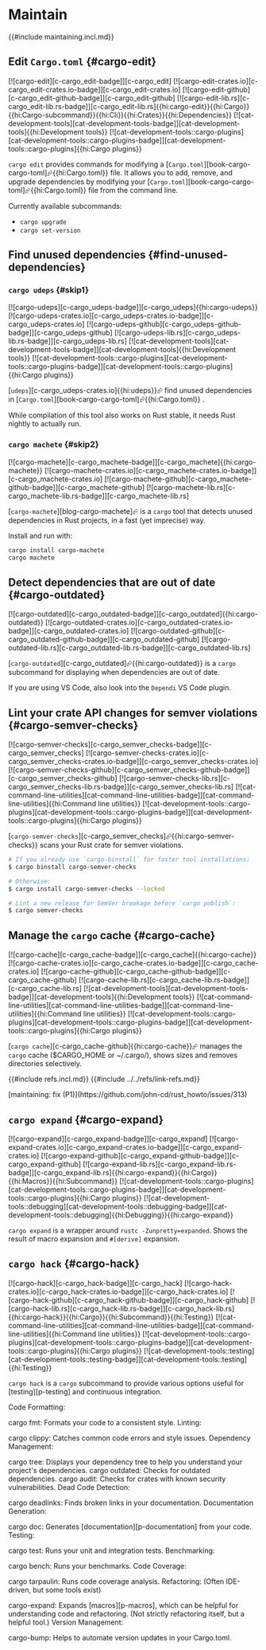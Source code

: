 # Maintain

{{#include maintaining.incl.md}}

## Edit `Cargo.toml` {#cargo-edit}

[![cargo-edit][c-cargo_edit-badge]][c-cargo_edit] [![cargo-edit-crates.io][c-cargo_edit-crates.io-badge]][c-cargo_edit-crates.io] [![cargo-edit-github][c-cargo_edit-github-badge]][c-cargo_edit-github] [![cargo-edit-lib.rs][c-cargo_edit-lib.rs-badge]][c-cargo_edit-lib.rs]{{hi:cargo-edit}}{{hi:Cargo}}{{hi:Cargo-subcommand}}{{hi:Cli}}{{hi:Crates}}{{hi:Dependencies}} [![cat-development-tools][cat-development-tools-badge]][cat-development-tools]{{hi:Development tools}} [![cat-development-tools::cargo-plugins][cat-development-tools::cargo-plugins-badge]][cat-development-tools::cargo-plugins]{{hi:Cargo plugins}}

`cargo edit` provides commands for modifying a [`Cargo.toml`][book-cargo-cargo-toml]⮳{{hi:Cargo.toml}} file. It allows you to add, remove, and upgrade dependencies by modifying your [`Cargo.toml`][book-cargo-cargo-toml]⮳{{hi:Cargo.toml}} file from the command line.

Currently available subcommands:

- `cargo upgrade`
- `cargo set-version`

## Find unused dependencies {#find-unused-dependencies}

### `cargo udeps` {#skip1}

[![cargo-udeps][c-cargo_udeps-badge]][c-cargo_udeps]{{hi:cargo-udeps}}
[![cargo-udeps-crates.io][c-cargo_udeps-crates.io-badge]][c-cargo_udeps-crates.io]
[![cargo-udeps-github][c-cargo_udeps-github-badge]][c-cargo_udeps-github]
[![cargo-udeps-lib.rs][c-cargo_udeps-lib.rs-badge]][c-cargo_udeps-lib.rs]
[![cat-development-tools][cat-development-tools-badge]][cat-development-tools]{{hi:Development tools}}
[![cat-development-tools::cargo-plugins][cat-development-tools::cargo-plugins-badge]][cat-development-tools::cargo-plugins]{{hi:Cargo plugins}}

[`udeps`][c-cargo_udeps-crates.io]{{hi:udeps}}⮳ find unused dependencies in [`Cargo.toml`][book-cargo-cargo-toml]⮳{{hi:Cargo.toml}} .

While compilation of this tool also works on Rust stable, it needs Rust nightly to actually run.

### `cargo machete` {#skip2}

[![cargo-machete][c-cargo_machete-badge]][c-cargo_machete]{{hi:cargo-machete}}
[![cargo-machete-crates.io][c-cargo_machete-crates.io-badge]][c-cargo_machete-crates.io]
[![cargo-machete-github][c-cargo_machete-github-badge]][c-cargo_machete-github]
[![cargo-machete-lib.rs][c-cargo_machete-lib.rs-badge]][c-cargo_machete-lib.rs]

[`cargo-machete`][blog-cargo-machete]⮳ is a `cargo` tool that detects unused dependencies in Rust projects, in a fast (yet imprecise) way.

Install and run with:

```sh
cargo install cargo-machete
cargo machete
```

## Detect dependencies that are out of date {#cargo-outdated}

[![cargo-outdated][c-cargo_outdated-badge]][c-cargo_outdated]{{hi:cargo-outdated}}
[![cargo-outdated-crates.io][c-cargo_outdated-crates.io-badge]][c-cargo_outdated-crates.io]
[![cargo-outdated-github][c-cargo_outdated-github-badge]][c-cargo_outdated-github]
[![cargo-outdated-lib.rs][c-cargo_outdated-lib.rs-badge]][c-cargo_outdated-lib.rs]

[`cargo-outdated`][c-cargo_outdated]⮳{{hi:cargo-outdated}} is a `cargo` subcommand for displaying when dependencies are out of date.

If you are using VS Code, also look into the `Dependi` VS Code plugin.

## Lint your crate API changes for semver violations {#cargo-semver-checks}

[![cargo-semver-checks][c-cargo_semver_checks-badge]][c-cargo_semver_checks]
[![cargo-semver-checks-crates.io][c-cargo_semver_checks-crates.io-badge]][c-cargo_semver_checks-crates.io]
[![cargo-semver-checks-github][c-cargo_semver_checks-github-badge]][c-cargo_semver_checks-github]
[![cargo-semver-checks-lib.rs][c-cargo_semver_checks-lib.rs-badge]][c-cargo_semver_checks-lib.rs]
[![cat-command-line-utilities][cat-command-line-utilities-badge]][cat-command-line-utilities]{{hi:Command line utilities}}
[![cat-development-tools::cargo-plugins][cat-development-tools::cargo-plugins-badge]][cat-development-tools::cargo-plugins]{{hi:Cargo plugins}}

[`cargo-semver-checks`][c-cargo_semver_checks]⮳{{hi:cargo-semver-checks}} scans your Rust crate for semver violations.

```sh
# If you already use `cargo-binstall` for faster tool installations:
$ cargo binstall cargo-semver-checks

# Otherwise:
$ cargo install cargo-semver-checks --locked

# Lint a new release for SemVer breakage before `cargo publish`:
$ cargo semver-checks
```

## Manage the `cargo` cache {#cargo-cache}

[![cargo-cache][c-cargo_cache-badge]][c-cargo_cache]{{hi:cargo-cache}}
[![cargo-cache-crates.io][c-cargo_cache-crates.io-badge]][c-cargo_cache-crates.io]
[![cargo-cache-github][c-cargo_cache-github-badge]][c-cargo_cache-github]
[![cargo-cache-lib.rs][c-cargo_cache-lib.rs-badge]][c-cargo_cache-lib.rs]
[![cat-development-tools][cat-development-tools-badge]][cat-development-tools]{{hi:Development tools}}
[![cat-command-line-utilities][cat-command-line-utilities-badge]][cat-command-line-utilities]{{hi:Command line utilities}}
[![cat-development-tools::cargo-plugins][cat-development-tools::cargo-plugins-badge]][cat-development-tools::cargo-plugins]{{hi:Cargo plugins}}

[`cargo cache`][c-cargo_cache-github]{{hi:cargo-cache}}⮳ manages the `cargo` cache ($CARGO_HOME or ~/.cargo/), shows sizes and removes directories selectively.

{{#include refs.incl.md}}
{{#include ../../refs/link-refs.md}}

<div class="hidden">
[maintaining: fix (P1)](https://github.com/john-cd/rust_howto/issues/313)

## `cargo expand` {#cargo-expand}

[![cargo-expand][c-cargo_expand-badge]][c-cargo_expand] [![cargo-expand-crates.io][c-cargo_expand-crates.io-badge]][c-cargo_expand-crates.io] [![cargo-expand-github][c-cargo_expand-github-badge]][c-cargo_expand-github] [![cargo-expand-lib.rs][c-cargo_expand-lib.rs-badge]][c-cargo_expand-lib.rs]{{hi:cargo-expand}}{{hi:Cargo}}{{hi:Macros}}{{hi:Subcommand}} [![cat-development-tools::cargo-plugins][cat-development-tools::cargo-plugins-badge]][cat-development-tools::cargo-plugins]{{hi:Cargo plugins}} [![cat-development-tools::debugging][cat-development-tools::debugging-badge]][cat-development-tools::debugging]{{hi:Debugging}}{{hi:cargo-expand}}

`cargo expand` is a wrapper around `rustc -Zunpretty=expanded`. Shows the result of macro expansion and `#[derive]` expansion.

## `cargo hack` {#cargo-hack}

[![cargo-hack][c-cargo_hack-badge]][c-cargo_hack] [![cargo-hack-crates.io][c-cargo_hack-crates.io-badge]][c-cargo_hack-crates.io] [![cargo-hack-github][c-cargo_hack-github-badge]][c-cargo_hack-github] [![cargo-hack-lib.rs][c-cargo_hack-lib.rs-badge]][c-cargo_hack-lib.rs]{{hi:cargo-hack}}{{hi:Cargo}}{{hi:Subcommand}}{{hi:Testing}} [![cat-command-line-utilities][cat-command-line-utilities-badge]][cat-command-line-utilities]{{hi:Command line utilities}} [![cat-development-tools::cargo-plugins][cat-development-tools::cargo-plugins-badge]][cat-development-tools::cargo-plugins]{{hi:Cargo plugins}} [![cat-development-tools::testing][cat-development-tools::testing-badge]][cat-development-tools::testing]{{hi:Testing}}

`cargo hack` is a `cargo` subcommand to provide various options useful for [testing][p-testing] and continuous integration.

Code Formatting:

cargo fmt: Formats your code to a consistent style.
Linting:

cargo clippy: Catches common code errors and style issues.
Dependency Management:

cargo tree: Displays your dependency tree to help you understand your project's dependencies.
cargo outdated: Checks for outdated dependencies.
cargo audit: Checks for crates with known security vulnerabilities.
Dead Code Detection:

cargo deadlinks: Finds broken links in your documentation.
Documentation Generation:

cargo doc: Generates [documentation][p-documentation] from your code.
Testing:

cargo test: Runs your unit and integration tests.
Benchmarking:

cargo bench: Runs your benchmarks.
Code Coverage:

cargo tarpaulin: Runs code coverage analysis.
Refactoring: (Often IDE-driven, but some tools exist)

cargo-expand: Expands [macros][p-macros], which can be helpful for understanding code and refactoring. (Not strictly refactoring itself, but a helpful tool.)
Version Management:

cargo-bump: Helps to automate version updates in your Cargo.toml.

</div>
